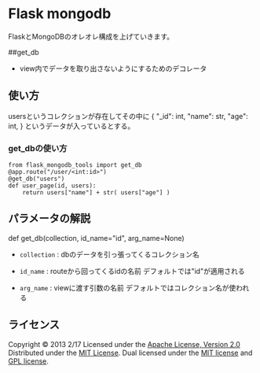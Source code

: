 Flask mongodb 
======================
FlaskとMongoDBのオレオレ構成を上げていきます。

##get_db  
* view内でデータを取り出さないようにするためのデコレータ

使い方
------
usersというコレクションが存在してその中に
	{
		"_id": int,
		"name": str,
		"age": int,
	}
というデータが入っているとする。

### get_dbの使い方 ###
	from flask_mongodb_tools import get_db
	@app.route("/user/<int:id>")
	@get_db("users")
	def user_page(id, users):
		return users["name"] + str( users["age"] )

パラメータの解説
----------------

def get_db(collection, id_name="id", arg_name=None)

+   `collection` :
  dbのデータを引っ張ってくるコレクション名

+   `id_name` :
  routeから回ってくるidの名前 デフォルトでは"id"が適用される

+   `arg_name` :
  viewに渡す引数の名前 デフォルトではコレクション名が使われる

ライセンス
----------
Copyright &copy; 2013 2/17
Licensed under the [Apache License, Version 2.0][Apache]
Distributed under the [MIT License][mit].
Dual licensed under the [MIT license][MIT] and [GPL license][GPL].

[Apache]: http://www.apache.org/licenses/LICENSE-2.0
[MIT]: http://www.opensource.org/licenses/mit-license.php
[GPL]: http://www.gnu.org/licenses/gpl.html
